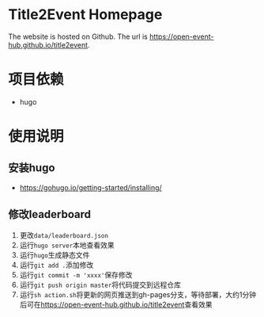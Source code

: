 # Title2Event Homepage

The website is hosted on Github. The url is <https://open-event-hub.github.io/title2event>.

# 项目依赖

* hugo

# 使用说明

## 安装hugo

* https://gohugo.io/getting-started/installing/

 <!-- 
## 本项目hugo零基础跑法，这一节后面删掉
0. 安装hugo
1. clone本项目到本地
2. 进入目录
3. `hugo server` 可以本地查看效果，方便调试
4. 按照自己到需求修改若干页面和信息，第一次跑可能需要熟悉一下，相对还是比较简单的，很容易上手
5. `git add、commit、push`，将修改push到master
6. `sh action.sh` 会自动生成public，并且推送到`gh-pages`分支
7. 等待自动部署，可以在github页面搜索Actions进去看具体部署情况，一分钟多就ok了
8. 查看效果 https://open-event-hub.github.io/title2event
-->

## 修改leaderboard

1. 更改`data/leaderboard.json`
2. 运行`hugo server`本地查看效果
3. 运行`hugo`生成静态文件
4. 运行`git add .`添加修改
5. 运行`git commit -m 'xxxx'`保存修改
6. 运行`git push origin master`将代码提交到远程仓库
7. 运行`sh action.sh`将更新的网页推送到gh-pages分支，等待部署，大约1分钟后可在<https://open-event-hub.github.io/title2event>查看效果
